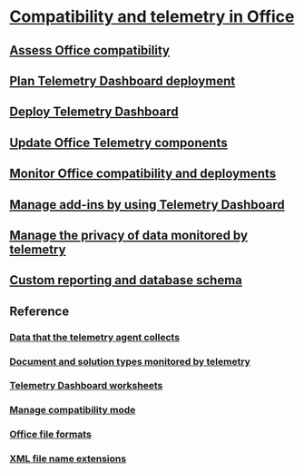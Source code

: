 # [Compatibility and telemetry in Office](compatibility-and-telemetry-in-office.md)
## [Assess Office compatibility](assess-office-compatibility.md)
## [Plan Telemetry Dashboard deployment](plan-telemetry-dashboard-deployment.md)
## [Deploy Telemetry Dashboard](deploy-telemetry-dashboard.md)
## [Update Office Telemetry components](update-office-telemetry-components-for-office-2016.md)
## [Monitor Office compatibility and deployments](monitor-office-compatibility-and-deployments-by-using-telemetry-dashboard.md)
## [Manage add-ins by using Telemetry Dashboard](manage-add-ins-by-using-telemetry-dashboard-in-office.md)
## [Manage the privacy of data monitored by telemetry](manage-the-privacy-of-data-monitored-by-telemetry-in-office.md)
## [Custom reporting and database schema](custom-reporting-and-database-schema-reference-for-telemetry-dashboard.md)
## Reference
### [Data that the telemetry agent collects](data-that-the-telemetry-agent-collects-in-office.md)
### [Document and solution types monitored by telemetry](document-and-solution-types-monitored-by-telemetry-in-office.md)
### [Telemetry Dashboard worksheets](telemetry-dashboard-worksheet-reference.md)
### [Manage compatibility mode](manage-compatibility-mode-for-office.md)
### [Office file formats](office-file-format-reference.md)
### [XML file name extensions](xml-file-name-extension-reference-for-office.md)



